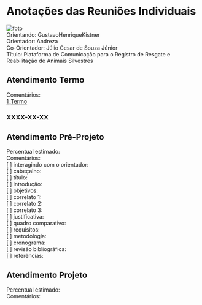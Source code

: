 # Anotações das Reuniões Individuais  

![foto](foto.png "foto")  
Orientando: GustavoHenriqueKistner  
Orientador: Andreza  
Co-Orientador: Júlio Cesar de Souza Júnior  
Título: Plataforma de Comunicação para o Registro de Resgate e Reabilitação de Animais Silvestres  

## Atendimento Termo  

Comentários:  
[1_Termo](1_Termo.pdf "1_Termo")  

### XXXX-XX-XX

## Atendimento Pré-Projeto  

Percentual estimado:  
Comentários:  
[ ] interagindo com o orientador:  
[ ] cabeçalho:  
[ ] título:  
[ ] introdução:  
[ ] objetivos:  
[ ] correlato 1:  
[ ] correlato 2:  
[ ] correlato 3:  
[ ] justificativa:  
[ ] quadro comparativo:  
[ ] requisitos:  
[ ] metodologia:  
[ ] cronograma:  
[ ] revisão bibliográfica:  
[ ] referências:  

## Atendimento Projeto  

Percentual estimado:  
Comentários:  
